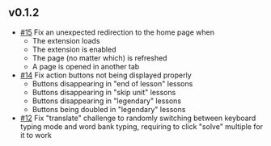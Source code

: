 ﻿‎

## v0.1.2

- [#15](https://github.com/nomis51/berlingo/issues/15) Fix an unexpected redirection to the home page when
    - The extension loads
    - The extension is enabled
    - The page (no matter which) is refreshed
    - A page is opened in another tab
- [#14](https://github.com/nomis51/berlingo/issues/14) Fix action buttons not being displayed properly
    - Buttons disappearing in "end of lesson" lessons
    - Buttons disappearing in "skip unit" lessons
    - Buttons disappearing in "legendary" lessons
    - Buttons being doubled in "legendary" lessons
- [#12](https://github.com/nomis51/berlingo/issues/12) Fix "translate" challenge to randomly switching between keyboard
  typing mode and word bank typing, requiring to click "solve" multiple for it to work
